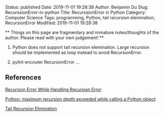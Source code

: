 Status: published
Date: 2019-11-01 19:28:38
Author: Benjamin Du
Slug: RecurssionError-in-python
Title: RecurssionError in Python
Category: Computer Science
Tags: programming, Python, tail recursion elemination, RecursionError
Modified: 2019-11-01 19:28:38

**
Things on this page are fragmentary and immature notes/thoughts of the author.
Please read with your own judgement!
**

1. Python does not support tail recursion elemination. 
	Large recursion should be implemented as loop instead to avoid RecursionError.

2. pylint encouter RecursionError ...


## References

[Recursion Error While Handling Recursion Error](https://nickdrozd.github.io/2019/06/03/recursion-error.html)


[Python: maximum recursion depth exceeded while calling a Python object](https://stackoverflow.com/questions/6809402/python-maximum-recursion-depth-exceeded-while-calling-a-python-object)


[Tail Recursion Elimination](http://neopythonic.blogspot.com/2009/04/tail-recursion-elimination.html)
